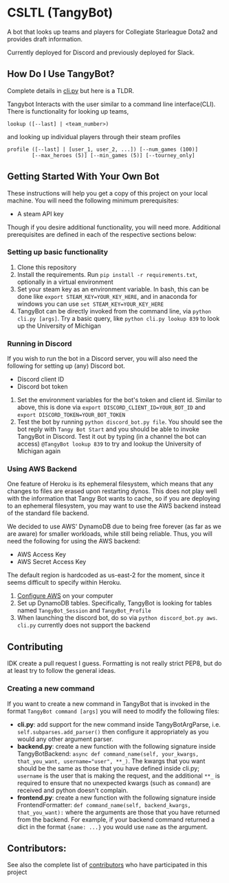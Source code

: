 # CSLTL (TangyBot)

A bot that looks up teams and players for Collegiate Starleague Dota2 and provides draft information.

Currently deployed for Discord and previously deployed for Slack.


## How Do I Use TangyBot?

Complete details in [cli.py](https://github.com/boboququ/CSLTL/blob/master/cli.py) but here is a TLDR.

Tangybot Interacts with the user similar to a command line interface(CLI). There is functionality for looking up teams,

```
lookup ([--last] | <team_number>)
```

and looking up individual players through their steam profiles


```
profile ([--last] | [user_1, user_2, ...]) [--num_games (100)]
        [--max_heroes (5)] [--min_games (5)] [--tourney_only]
```


## Getting Started With Your Own Bot

These instructions will help you get a copy of this project on your local machine. You will need the following minimum prerequisites:
* A steam API key

Though if you desire additional functionality, you will need more. Additional prerequisites are defined in each of the respective sections below:

### Setting up basic functionality

1. Clone this repository
2. Install the requirements. Run `pip install -r requirements.txt`, optionally in a virtual environment
3. Set your steam key as an environment variable. In bash, this can be done like `export STEAM_KEY=YOUR_KEY_HERE`, and in anaconda for windows you can use `set STEAM_KEY=YOUR_KEY_HERE`
4. TangyBot can be directly invoked from the command line, via `python cli.py [args]`. Try a basic query, like `python cli.py lookup 839` to look up the University of Michigan

### Running in Discord

If you wish to run the bot in a Discord server, you will also need the following for setting up (any) Discord bot.
* Discord client ID
* Discord bot token

1. Set the environment variables for the bot's token and client id. Similar to above, this is done via `export DISCORD_CLIENT_ID=YOUR_BOT_ID` and `export DISCORD_TOKEN=YOUR_BOT_TOKEN`
2. Test the bot by running `python discord_bot.py file`. You should see the bot reply with `Tangy Bot Start` and you should be able to invoke TangyBot in Discord. Test it out by typing (in a channel the bot can access) `@TangyBot lookup 839` to try and lookup the University of Michigan again

### Using AWS Backend

One feature of Heroku is its ephemeral filesystem, which means that any changes to files are erased upon restarting dynos. This does not play well with the information that Tangy Bot wants to cache, so if you are deploying to an ephemeral filesystem, you may want to use the AWS backend instead of the standard file backend.

We decided to use AWS' DynamoDB due to being free forever (as far as we are aware) for smaller workloads, while still being reliable. Thus, you will need the following for using the AWS backend:
* AWS Access Key
* AWS Secret Access Key

The default region is hardcoded as us-east-2 for the moment, since it seems difficult to specify within Heroku.

1. [Configure AWS](https://docs.aws.amazon.com/cli/latest/userguide/cli-chap-configure.html) on your computer
2. Set up DynamoDB tables. Specifically, TangyBot is looking for tables named `TangyBot_Session` and `TangyBot_Profile`
3. When launching the discord bot, do so via `python discord_bot.py aws`. `cli.py` currently does not support the backend

## Contributing

IDK create a pull request I guess. Formatting is not really strict PEP8, but do at least try to follow the general ideas.

### Creating a new command

If you want to create a new command in TangyBot that is invoked in the format `TangyBot command [args]` you will need to modify the following files:
* **cli.py**: add support for the new command inside TangyBotArgParse, i.e. `self.subparses.add_parser()` then configure it appropriately as you would any other argument parser.
* **backend.py**: create a new function with the following signature inside TangyBotBackend: `async def command_name(self, your_kwargs, that_you_want, username="user", **_)`. The kwargs that you want should be the same as those that you have defined inside cli.py; `username` is the user that is making the request, and the additional `**_` is required to ensure that no unexpected kwargs (such as `command`) are received and python doesn't complain.
* **frontend.py**: create a new function with the following signature inside FrontendFormatter: `def command_name(self, backend_kwargs, that_you_want):` where the arguments are those that you have returned from the backend. For example, if your backend command returned a dict in the format `{name: ...}` you would use `name` as the argument.


## Contributors:

See also the complete list of [contributors](https://github.com/boboququ/CSLTL/graphs/contributors) who have participated in this project

